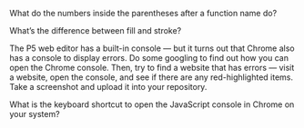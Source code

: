 What do the numbers inside the parentheses after a function name do?


What’s the difference between fill and stroke?


The P5 web editor has a built-in console — but it turns out that Chrome also has a console to display errors. 
Do some googling to find out how you can open the Chrome console. 
Then, try to find a website that has errors — visit a website, open the console, and see if there are any red-highlighted items. 
Take a screenshot and upload it into your repository.


What is the keyboard shortcut to open the JavaScript console in Chrome on your system?
